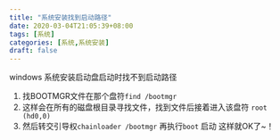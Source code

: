 ```yaml
---
title: "系统安装找到启动路径"
date: 2020-03-04T21:05:39+08:00
tags: [系统]
categories: [系统,系统安装]
draft: false
---
```

windows 系统安装启动盘启动时找不到启动路径
1. 找BOOTMGR文件在那个盘符`find /bootmgr`
2. 这样会在所有的磁盘根目录寻找文件，找到文件后接着进入该盘符 `root (hd0,0)`
3. 然后转交引导权`chainloader /bootmgr`
   再执行`boot`
   启动
这样就OK了~！

 